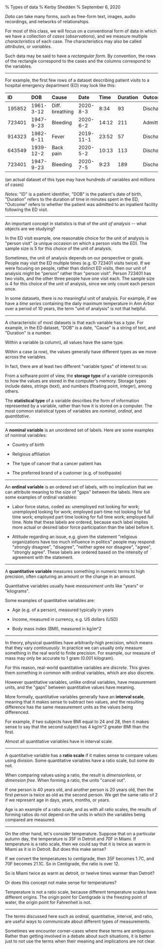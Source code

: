 % Types of data
% Kerby Shedden
% September 6, 2020

_Data_ can take many forms, such as free-form text, images, audio recordings,
and networks of relationships.

For most of this class, we will focus on a conventional form of data in which we have
a collection of _cases_ (_observations_), and we measure multiple _characteristics_
of each case.  The characteristics may also be called _attributes_, or _variables_.

Such data may be said to have a _rectangular form_.  By convention, the rows
of the rectangle correspond to the cases and the columns correspond to the variables.

---

For example, the first few rows of a dataset describing patient visits to a hospital
emergency department (ED) may look like this:


| ID     | DOB       | Cause            | Date      | Time    | Duration | Outcome    |
| :--    | :--       |  :--             | :--       | :--     | :--      | :--        |
| 195852 | 1961-3-12 |  Diff. breathing | 2020-8-3  | 8:34    | 93       | Discharged |
| 723401 | 1947-9-23 |  Bleeding        | 2020-6-2  | 14:12   | 211      | Admitted   |
| 914323 | 1982-6-11 |  Fever           | 2019-11-1 | 23:52   | 57       | Discharged |
| 643549 | 1939-12-2 |  Back pain       | 2020-5-2  | 10:13   | 113      | Discharged |
| 723401 | 1947-9-23 |  Bleeding        | 2020-7-5  | 9:23    | 189      | Discharged |

(an actual dataset of this type may have hundreds of variables and millions of cases)

_Notes_: "ID" is a patient identifier,
"DOB" is the patient's date of birth, "Duration" refers to the duration of time
in minutes spent in the ED, "Outcome" refers
to whether the patient was admitted to an inpatient facility following the ED visit.

---

An important concept in statistics is that of the _unit of analysis_ -- what
objects are
we studying?

In the ED visit example, one reasonable choice for the unit of analysis is
"person visit" (a unique occasion on which a person visits the ED).
The sample size is 5 for this choice of the unit of analysis.

Sometimes, the unit of analysis depends on our perspective or goals.  People
may visit the ED multiple times (e.g. ID 723401 visits twice).  If we were focusing
on people, rather than distinct ED visits, then our unit
of analysis might be "person" rather than "person visit".  Person 723401 has
two visits, and the other three people have one visit each.  The sample
size is 4 for this choice of the unit of analysis, since we only count
each person once.

In some datasets, there is no meaningful unit of analysis.  For example,
if we have a _time series_ containing the daily maximum temperature in Ann Arbor
over a period of 10 years, the term "unit of analysis" is not that helpful.

---

A characteristic of most datasets is that each variable has a _type_.
For example, in the ED dataset, "DOB" is a date, "Cause" is a string
of text, and "Duration" is a number.

Within a variable (a column), all values have the same type.

Within a case (a row), the values generally have different types
as we move across the variables.

In fact, there are at least two different "variable types" of interest to us:

From a software point of view, the __storage type__ of a variable
corresponds to how the values are stored in the computer's memory.
Storage types include dates, _strings_ (text), and numbers (floating point,
integer), among others.

The __statistical type__ of a variable describes the form of information
represented by a variable, rather than how it is stored on a computer.  The
most common statistical types of variables are
_nominal_, _ordinal_, and _quantitative_.

---

A __nominal variable__ is an unordered set of labels.  Here are some examples
of nominal variables:

* Country of birth

* Religious affiliation

* The type of cancer that a cancer patient has

* The preferred brand of a customer (e.g. of toothpaste)

---

An __ordinal variable__ is an ordered set of labels, with no implication
that we can attribute meaning to the size of "gaps" between the labels.  Here
are some examples of ordinal variables:

* Labor force status, coded as: unemployed not looking for work; unemployed looking
for work; employed part-time not looking for full time work; employed part
time looking for full time work; employed full time.  Note that these labels
are ordered, because each label implies more actual or desired labor force participation
than the label before it.

* Attitude regarding an issue, e.g. given the statement "religious organizations have
too much influence in politics" people may respond: "strongly disagree", "disagree",
"neither agree nor disagree", "agree", "strongly agree".  These labels are ordered
based on the intensity of agreement with the statement.

---

A __quantitative variable__ measures something in numeric terms to high precision,
often capturing an amount or the change in an amount.

Quantitative variables usually have _measurement units_ like "years" or "kilograms".

Some examples of quantitative variables are:

* Age (e.g. of a person), measured typically in years

* Income, measured in currency, e.g. US dollars (USD)

* Body mass index (BMI), measured in kg/m^2

---

In theory, physical quantities have arbitrarily-high precision, which means that
they vary _continuously_.  In practice we can
usually only measure something in the real world to finite precision.  For example,
our measure of mass may only be accurate to 1 gram (0.001 kilogram).

For this reason, real-world quantitative variables are _discrete_.  This gives them
something in common with ordinal variables, which are also discrete.

However quantitative variables, unlike ordinal variables, have measurement units,
and the "gaps" between quantitative values have meaning.

More formally, quantitative variables generally have an __interval scale__, meaning
that it makes sense to subtract two values, and the resulting difference has
the same measurement units as the values being differenced.

For example, if two subjects have BMI equal to 24 and 28, then it makes sense to
say that the second subject has 4 kg/m^2 greater BMI than the first.

Almost all quantitative variables have in interval scale.

---

A quantitative variable has a __ratio scale__ if it makes sense to compare values
using division.  Some quantitative variables have a ratio scale, but some do not.

When comparing values using a ratio, the result is _dimensionless_, or _dimension free_.
When forming a ratio, the units "cancel out".

If one person is 40 years old, and another person is 20 years old, then the first
person is twice as old as the second person.  We get the same ratio of 2 if we represent
age in days, years, months, or years.

Age is an example of a ratio scale, and as
with all ratio scales, the results of forming ratios
do not depend on the units in which the variables
being compared are measured.

---

On the other hand, let's consider temperature.
Suppose that on a particular autumn day, the temperature is 35F in Detroit and
70F in Miami.  If temperature is a ratio scale, then we could say that
it is twice as warm in Miami as it is in Detroit.  But does this make sense?

If we convert the temperatures to centigrade, then 35F becomes 1.7C, and 70F becomes
21.1C.  So in Centigrade, the ratio is over 12.

So is Miami twice as warm as detroit, or twelve times warmer than Detroit?

Or does this concept not make sense for temperatures?

Temperature is not a ratio scale, because different temperature scales have
different origins.  The origin point for Centigrade is the freezing point of
water, the origin point for Fahrenheit is not.

---

The terms discussed here such as ordinal, quantitative, interval, and ratio, are
useful ways to communicate about different types of measurements.

Sometimes we encounter corner-cases where these terms are ambiguous.  Rather than getting
involved in a debate about such situations, it is better just to not use
the terms when their meaning and implications are not clear.